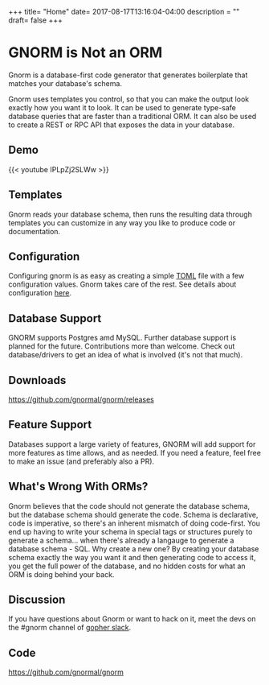 +++
title= "Home"
date= 2017-08-17T13:16:04-04:00
description = ""
draft= false
+++
# GNORM is Not an ORM

Gnorm is a database-first code generator that generates boilerplate that matches
your database's schema.

Gnorm uses templates you control, so that you can make the output look exactly
how you want it to look.  It can be used to generate type-safe database queries
that are faster than a traditional ORM.  It can also be used to create a REST or
RPC API that exposes the data in your database.

## Demo

{{< youtube IPLpZj2SLWw >}}

## Templates

Gnorm reads your database schema, then runs the resulting data through templates
you can customize in any way you like to produce code or documentation.

## Configuration

Configuring gnorm is as easy as creating a simple
[TOML](https://github.com/toml-lang/toml) file with a few configuration values.
Gnorm takes care of the rest.  See details about configuration
[here](/cli/configuration).

## Database Support

GNORM supports Postgres amd MySQL.  Further database support is planned for the
future.  Contributions more than welcome.  Check out database/drivers to get an
idea of what is involved (it's not that much). 

## Downloads

https://github.com/gnormal/gnorm/releases

## Feature Support

Databases support a large variety of features, GNORM will add support for more
features as time allows, and as needed.  If you need a feature, feel free to
make an issue (and preferably also a PR).

## What's Wrong With ORMs?

Gnorm believes that the code should not generate the database schema, but the
database schema should generate the code.  Schema is declarative, code is
imperative, so there's an inherent mismatch of doing code-first.  You end up
having to write your schema in special tags or structures purely to generate a
schema... when there's already a langauge to generate a database schema - SQL.
Why create a new one?  By creating your database schema exactly the way you want
it and then generating code to access it, you get the full power of the
database, and no hidden costs for what an ORM is doing behind your back.

## Discussion

If you have questions about Gnorm or want to hack on it, meet the devs on the #gnorm 
channel of [gopher slack](https://gophers.slack.com/).

## Code

https://github.com/gnormal/gnorm